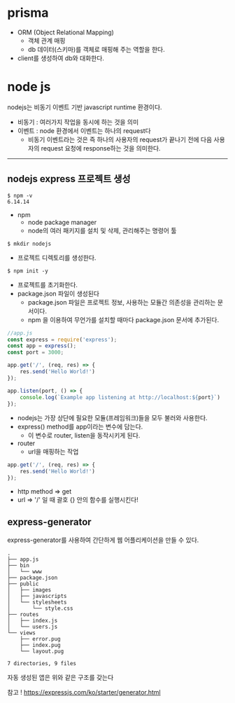 # prisma
- ORM (Object Relational Mapping)
  - 객체 관계 매핑
  - db 데이터(스키마)를 객체로 매핑해 주는 역할을 한다.
- client를 생성하여 db와 대화한다.

# node js
nodejs는 비동기 이벤트 기반 javascript runtime 환경이다.

- 비동기 : 여러가지 작업을 동시에 하는 것을 의미
- 이벤트 : node 환경에서 이벤트는 하나의 request다
  - 비동기 이벤트라는 것은 즉 하나의 사용자의 request가 끝나기 전에 다음 사용자의 request 요청에 response하는 것을 의미한다.
  
---
## nodejs express 프로젝트 생성
```
$ npm -v
6.14.14
```
- npm
  - node package manager
  - node의 여러 패키지를 설치 및 삭제, 관리해주는 명령어 툴
  
```
$ mkdir nodejs
```
- 프로젝트 디렉토리를 생성한다.

```
$ npm init -y
```
- 프로젝트를 초기화한다.
- package.json 파일이 생성된다
  - package.json 파일은 프로젝트 정보, 사용하는 모듈간 의존성을 관리하는 문서이다.
  - npm 을 이용하여 무언가를 설치할 때마다 package.json 문서에 추가된다.
  
```javascript
//app.js
const express = require('express');
const app = express();
const port = 3000;

app.get('/', (req, res) => {
    res.send('Hello World!')
});

app.listen(port, () => {
    console.log(`Example app listening at http://localhost:${port}`)
});
```
- nodejs는 가장 상단에 필요한 모듈(프레임워크)들을 모두 불러와 사용한다.
- express() method를 app이라는 변수에 담는다.
  - 이 변수로 router, listen을 동작시키게 된다.
- router
  - url을 매핑하는 작업
  
```javascript
app.get('/', (req, res) => {
    res.send('Hello World!')
});
```
- http method => get
- url => '/'
일 때 괄호 {} 안의 함수를 실행시킨다!

## express-generator 
express-generator를 사용하여 간단하게 웹 어플리케이션을 만들 수 있다.

```
.
├── app.js
├── bin
│   └── www
├── package.json
├── public
│   ├── images
│   ├── javascripts
│   └── stylesheets
│       └── style.css
├── routes
│   ├── index.js
│   └── users.js
└── views
    ├── error.pug
    ├── index.pug
    └── layout.pug

7 directories, 9 files
```
자동 생성된 앱은 위와 같은 구조를 갖는다

참고 !
https://expressjs.com/ko/starter/generator.html
